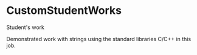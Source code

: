 # CustomStudentWorks
Student's work

Demonstrated work with strings using the standard libraries C/C++ in this job.
